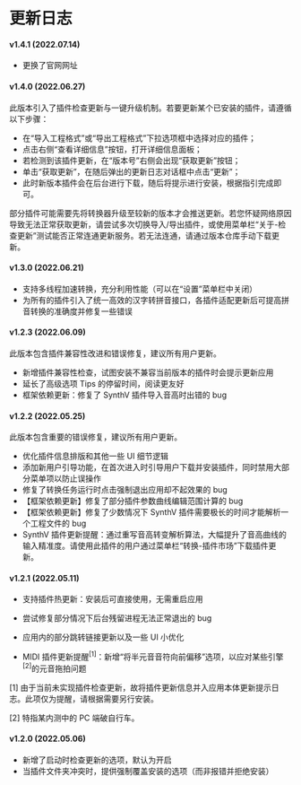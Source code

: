 # 更新日志



#### v1.4.1 (2022.07.14)

- 更换了官网网址

#### v1.4.0 (2022.06.27)

此版本引入了插件检查更新与一键升级机制。若要更新某个已安装的插件，请遵循以下步骤：

- 在“导入工程格式”或“导出工程格式”下拉选项框中选择对应的插件；
- 点击右侧“查看详细信息”按钮，打开详细信息面板；
- 若检测到该插件更新，在“版本号”右侧会出现“获取更新”按钮；
- 单击“获取更新”，在随后弹出的更新日志对话框中点击“更新”；
- 此时新版本插件会在后台进行下载，随后将提示进行安装，根据指引完成即可。

部分插件可能需要先将转换器升级至较新的版本才会推送更新。若您怀疑网络原因导致无法正常获取更新，请尝试多次切换导入/导出插件，或使用菜单栏“关于-检查更新”测试能否正常连通更新服务。若无法连通，请通过版本仓库手动下载更新。

#### v1.3.0 (2022.06.21)

- 支持多线程加速转换，充分利用性能（可以在“设置”菜单栏中关闭）
- 为所有的插件引入了统一高效的汉字转拼音接口，各插件适配更新后可提高拼音转换的准确度并修复一些错误

#### v1.2.3 (2022.06.09)

此版本包含插件兼容性改进和错误修复，建议所有用户更新。

- 新增插件兼容性检查，试图安装不兼容当前版本的插件时会提示更新应用
- 延长了高级选项 Tips 的停留时间，阅读更友好
- 框架依赖更新：修复了 SynthV 插件导入音高时出错的 bug

#### v1.2.2 (2022.05.25)

此版本包含重要的错误修复，建议所有用户更新。

- 优化插件信息排版和其他一些 UI 细节逻辑
- 添加新用户引导功能，在首次进入时引导用户下载并安装插件，同时禁用大部分菜单项以防止误操作
- 修复了转换任务运行时点击强制退出应用却不起效果的 bug
- 【框架依赖更新】修复了部分插件参数曲线编辑范围计算的 bug
- 【框架依赖更新】修复了少数情况下 SynthV 插件需要极长的时间才能解析一个工程文件的 bug
- SynthV 插件更新提醒：通过重写音高转变解析算法，大幅提升了音高曲线的输入精准度。请使用此插件的用户通过菜单栏“转换-插件市场”下载插件更新。

#### v1.2.1 (2022.05.11)

- 支持插件热更新：安装后可直接使用，无需重启应用
- 尝试修复部分情况下后台残留进程无法正常退出的 bug
- 应用内的部分跳转链接更新以及一些 UI 小优化

- MIDI 插件更新提醒<sup>[1]</sup>：新增“将半元音音符向前偏移”选项，以应对某些引擎<sup>[2]</sup>的元音拖拍问题

[1] 由于当前未实现插件检查更新，故将插件更新信息并入应用本体更新提示日志。此项仅为提醒，请根据需要另行安装。

[2] 特指某内测中的 PC 端破自行车。

#### v1.2.0 (2022.05.06)

- 新增了启动时检查更新的选项，默认为开启
- 当插件文件夹冲突时，提供强制覆盖安装的选项（而非报错并拒绝安装）

